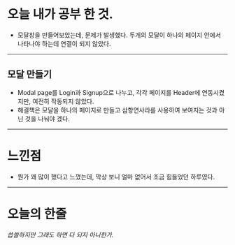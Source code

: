 # 오늘 내가 공부 한 것.

- 모달창을 만들어보았는데, 문제가 발생했다. 두개의 모달이 하나의 페이지 안에서 나타나야 하는데 연결이 되지 않았다.

---

## 모달 만들기

- Modal page를 Login과 Signup으로 나누고, 각각 페이지를 Header에 연동시켰지만, 여전히 작동되지 않았다.
- 해결책은 모달을 하나의 페이지로 만들고 삼항연사라를 사용하여 보여지는 것과 아닌 것을 나눠야 겠다.

---

# 느낀점

- 뭔가 꽤 많이 했다고 느꼈는데, 막상 보니 얼마 없어서 조금 힘들었던 하루였다.

---

# 오늘의 한줄

_씁쓸하지만 그래도 하면 다 되지 아니한가._
